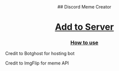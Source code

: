 <center>
## Discord Meme Creator

<h1><a href="https://discord.com/oauth2/authorize?client_id=778273877041741864&permissions=378880&scope=bot">Add to Server</a></h1>
<h3><a href="https://jroo3121.github.io/files/howtouse/discordmemecreator.html">How to use</a></h3>
</center>

<footer>
  Credit to Botghost for hosting bot
  <p>
   Credit to ImgFlip for meme API
    </center>
